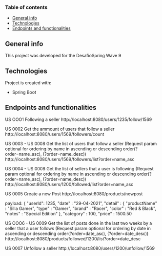 ### Table of contents
* [General info](#general-info)
* [Technologies](#technologies)
* [Endpoints and functionalities](#endpoints)

## General info
This project was developed for the DesafioSpring Wave 9
	
## Technologies
Project is created with:
* Spring Boot
	
## Endpoints and functionalities
US OOO1 Following a seller
http://localhost:8080/users/1235/follow/1569

US 0002 Get the ammount of users that follow a seller
http://localhost:8080/users/1569/followers/count

US 0003 - US 0008 Get the list of users that follow a seller 
(Request param optional for ordering by name in ascending or descending order(?order=name_asc), (?order=name_desc))
http://localhost:8080/users/1569/followers/list?order=name_asc

US 0004 - US 0008 Get the list of sellers that a user is following
(Request param optional for ordering by name in ascending or descending order(?order=name_asc), (?order=name_desc))
http://localhost:8080/users/1200/followed/list?order=name_asc

US 0005 Create a new Post
http://localhost:8080/products/newpost

payload: 
{
    "userId": 1235,
    "date" : "29-04-2021",
    "detail" :
        	{ 
               "productName" : "Silla Gamer",
          	   "type" : "Gamer",
               "brand" : "Racer",
               "color" : "Red & Black",
               "notes" : "Special Edition"
        	},
    "category" : 100,
    "price" : 1500.50

US OOO6 - US 0009 Get the list of posts done in the last two weeks by a seller that a user follows 
(Request param optional for ordering by date in ascending or descending order(?order=date_asc), (?order=date_desc))
http://localhost:8080/products/followed/1200/list?order=date_desc

US 0007 Unfollow a seller
http://localhost:8080/users/1200/unfollow/1569


